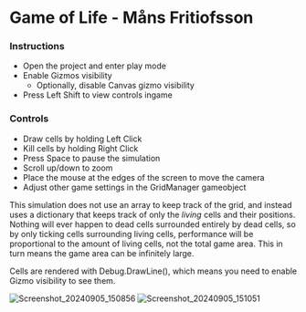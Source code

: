 # Game of Life - Måns Fritiofsson
### Instructions
- Open the project and enter play mode
- Enable Gizmos visibility
  - Optionally, disable Canvas gizmo visibility
- Press Left Shift to view controls ingame

### Controls
- Draw cells by holding Left Click
- Kill cells by holding Right Click
- Press Space to pause the simulation
- Scroll up/down to zoom
- Place the mouse at the edges of the screen to move the camera
- Adjust other game settings in the GridManager gameobject

This simulation does not use an array to keep track of the grid, and instead uses a dictionary that keeps track of only the *living* cells and their positions. Nothing will ever happen to dead cells surrounded entirely by dead cells, so by only ticking cells surrounding living cells, performance will be proportional to the amount of living cells, not the total game area. This in turn means the game area can be infinitely large.

Cells are rendered with Debug.DrawLine(), which means you need to enable Gizmo visibility to see them.

![Screenshot_20240905_150856](https://github.com/user-attachments/assets/defd2905-b363-4ab2-a952-87532d9ecf1d)
![Screenshot_20240905_151051](https://github.com/user-attachments/assets/afcd80c3-0977-4b67-87bc-2ef5a153b525)
